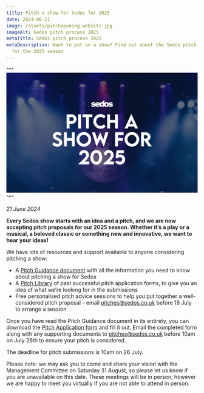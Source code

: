```yaml
---
title: Pitch a show for Sedos for 2025
date: 2024-06-21
image: /assets/pitchopening-website.jpg
imageAlt: Sedos pitch process 2025
metaTitle: Sedos pitch process 2025
metaDescription: Want to put on a show? Find out about the Sedos pitch process
  for the 2025 season
---
```

^^^
![Sedos pitch process 2025](/assets/pitchopening-website.jpg)
^^^ 

*21 June 2024*

**Every Sedos show starts with an idea and a pitch, and we are now accepting pitch proposals for our 2025 season. Whether it’s a play or a musical, a beloved classic or something new and innovative, we want to hear your ideas!**

We have lots of resources and support available to anyone considering pitching a show:

* A [Pitch Guidance document](http://sedos.co.uk/pitch-guidance) with all the information you need to know about pitching a show for Sedos
* A [Pitch Library](http://sedos.co.uk/pitch-library) of past successful pitch application forms, to give you an idea of what we’re looking for in the submissions
* Free personalised pitch advice sessions to help you put together a well-considered pitch proposal - email [pitches@sedos.co.uk](mailto:pitches@sedos.co.uk) before 19 July to arrange a session

Once you have read the Pitch Guidance document in its entirety, you can download the [Pitch Application form](http://sedos.co.uk/pitch-form) and fill it out. Email the completed form along with any supporting documents to [pitches@sedos.co.uk](mailto:pitches@sedos.co.uk) before 10am on July 26th to ensure your pitch is considered.

The deadline for pitch submissions is 10am on 26 July.

Please note: we may ask you to come and share your vision with the Management Committee on Saturday 31 August, so please let us know if you are unavailable on this date. These meetings will be in person, however we are happy to meet you virtually if you are not able to attend in person.